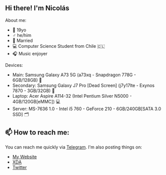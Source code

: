 ## Hi there! I'm Nicolás

About me:
- 📆 19yo
- ♂️ he/him
- 💍 Married
- 💻 Computer Science Student from Chile 🇨🇱
- 🎧 Music enjoyer

Devices:
- Main: Samsung Galaxy A73 5G (a73xq - Snapdragon 778G - 6GB/128GB) 📱
- Secondary: Samsung Galaxy J7 Pro [Dead Screen] (j7y17lte - Exynos 7870 - 3GB/32GB) 📱
- Laptop: Acer Aspire A114-32 (Intel Pentium Silver N5000 - 4GB/120GB[eMMC]) 💻
- Server: MS-7636 1.0 - Intel i5 760 - GeForce 210 - 6GB/240GB[SATA 3.0 SSD] 🗂️

## 📫 How to reach me:
You can reach me quickly via [Telegram](https://t.me/ngdplnk).
I'm also posting things on:
- [My Website](https://sites.google.com/view/nicoshub/)
- [XDA](https://xdaforums.com/m/ngdpl-nk.12569749/)
- [Twitter](https://www.x.com/nicolas_md5)
